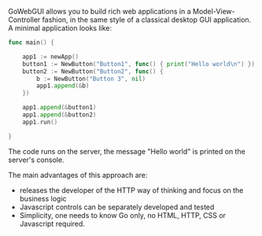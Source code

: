 GoWebGUI allows you to build rich web applications in a Model-View-Controller fashion, in the same style of a classical desktop GUI application.
A minimal application looks like:

```go
func main() {

	app1 := newApp()
	button1 := NewButton("Button1", func() { print("Hello world\n") })
	button2 := NewButton("Button2", func() {
		b := NewButton("Button 3", nil)
		app1.append(&b)
	})

	app1.append(&button1)
	app1.append(&button2)
	app1.run()

}
```

The code runs on the server, the message "Hello world" is printed on the server's console.

The main advantages of this approach are:
- releases the developer of the HTTP way of thinking and focus on the business logic
- Javascript controls can be separately developed and tested
- Simplicity, one needs to know Go only, no HTML, HTTP, CSS or Javascript required.
